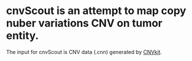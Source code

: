 # cnvScout is an attempt to map copy nuber variations CNV on tumor entity.

The input for cnvScout is CNV data (.cnn) generated by [CNVkit](https://github.com/etal/cnvkit). 
